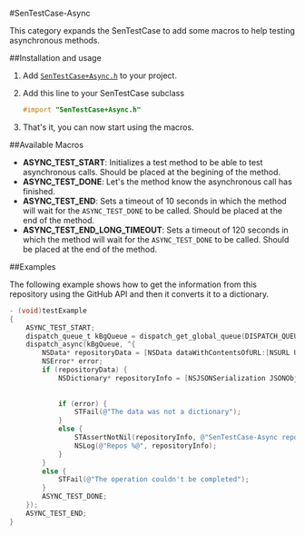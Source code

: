 #SenTestCase-Async

This category expands the SenTestCase to add some macros to help testing asynchronous methods.

##Installation and usage

1. Add [`SenTestCase+Async.h`](https://github.com/mobilejazz/SenTestCase-Async/blob/master/SenTestCase%2BAsync.h) to your project.
2. Add this line to your SenTestCase subclass

    ```objective-c
    #import "SenTestCase+Async.h" 
    ```

3. That's it, you can now start using the macros.

##Available Macros

- **ASYNC_TEST_START**: Initializes a test method to be able to test asynchronous calls. Should be placed at the begining of the method.
- **ASYNC_TEST_DONE**: Let's the method know the asynchronous call has finished.
- **ASYNC_TEST_END**: Sets a timeout of 10 seconds in which the method will wait for the `ASYNC_TEST_DONE` to be called. Should be placed at the end of the method.
- **ASYNC_TEST_END_LONG_TIMEOUT**: Sets a timeout of 120 seconds in which the method will wait for the `ASYNC_TEST_DONE` to be called. Should be placed at the end of the method.

##Examples

The following example shows how to get the information from this repository using the GitHub API and then it converts it to a dictionary.

```objective-c
- (void)testExample
{
	ASYNC_TEST_START;
	dispatch_queue_t kBgQueue = dispatch_get_global_queue(DISPATCH_QUEUE_PRIORITY_DEFAULT, 0);
	dispatch_async(kBgQueue, ^{
		NSData* repositoryData = [NSData dataWithContentsOfURL:[NSURL URLWithString:@"https://api.github.com/repos/mobilejazz/SenTestCase-Async"]];
		NSError* error;
		if (repositoryData) {
			NSDictionary* repositoryInfo = [NSJSONSerialization JSONObjectWithData:repositoryData
																		   options:kNilOptions
																			 error:&error];
			if (error) {
				STFail(@"The data was not a dictionary");
			}
			else {
				STAssertNotNil(repositoryInfo, @"SenTestCase-Async repo:");
				NSLog(@"Repos %@", repositoryInfo);
			}
		}
		else {
			STFail(@"The operation couldn't be completed");
		}
		ASYNC_TEST_DONE;
	});
	ASYNC_TEST_END;
}
```
